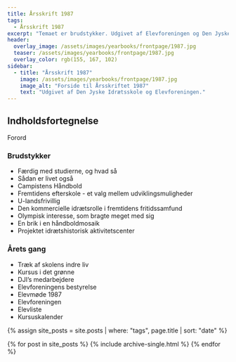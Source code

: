 ```yaml
---
title: Årsskrift 1987
tags:
  - Årsskrift 1987
excerpt: "Temaet er brudstykker. Udgivet af Elevforeningen og Den Jyske Idrætsskole."
header:
  overlay_image: /assets/images/yearbooks/frontpage/1987.jpg
  teaser: /assets/images/yearbooks/frontpage/1987.jpg
  overlay_color: rgb(155, 167, 102)
sidebar:
  - title: "Årsskrift 1987"
    image: /assets/images/yearbooks/frontpage/1987.jpg
    image_alt: "Forside til Årsskriftet 1987"
    text: "Udgivet af Den Jyske Idrætsskole og Elevforeningen."
---
```


## Indholdsfortegnelse

Forord

### Brudstykker

- Færdig med studierne, og hvad så
- Sådan er livet også
- Campistens Håndbold
- Fremtidens efterskole - et valg mellem udviklingsmuligheder
- U-landsfrivillig
- Den kommercielle idrætsrolle i fremtidens fritidssamfund
- Olympisk interesse, som bragte meget med sig
- En brik i en håndboldmosaik
- Projektet idrætshistorisk aktivitetscenter

### Årets gang

- Træk af skolens indre liv
- Kursus i det grønne
- DJI’s medarbejdere
- Elevforeningens bestyrelse
- Elevmøde 1987
- Elevforeningen
- Elevliste
- Kursuskalender

{% assign site_posts = site.posts | where: "tags", page.title | sort: "date" %}

<div class="grid__wrapper">
  {% for post in site_posts %}
    {% include archive-single.html %}
  {% endfor %}
</div>
